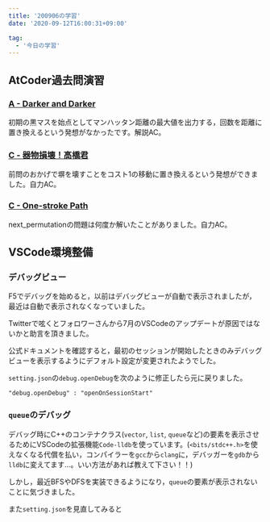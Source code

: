 ```yaml
---
title: '200906の学習'
date: '2020-09-12T16:00:31+09:00'

tag:
  - '今日の学習'
---
```


## AtCoder過去問演習

### [A - Darker and Darker](https://atcoder.jp/contests/agc033/tasks/agc033_a)

初期の黒マスを始点としてマンハッタン距離の最大値を出力する，回数を距離に置き換えるという発想がなかったです。解説AC。

### [C - 器物損壊！高橋君](https://atcoder.jp/contests/arc005/tasks/arc005_3)

前問のおかげで塀を壊すことをコスト1の移動に置き換えるという発想ができました。自力AC。

### [C - One-stroke Path](https://atcoder.jp/contests/abc054/tasks/abc054_c)

next_permutationの問題は何度か解いたことがありました。自力AC。

## VSCode環境整備

### デバッグビュー

F5でデバッグを始めると，以前はデバッグビューが自動で表示されましたが，最近は自動で表示されなくなっていました。

Twitterで呟くとフォロワーさんから7月のVSCodeのアップデートが原因ではないかと助言を頂きました。

公式ドキュメントを確認すると，最初のセッションが開始したときのみデバッグビューを表示するようにデフォルト設定が変更されたようでした。

`setting.json`の`debug.openDebug`を次のように修正したら元に戻りました。

```
"debug.openDebug" : "openOnSessionStart"
```

### `queue`のデバッグ

デバッグ時にC++のコンテナクラス(`vector`, `list`, `queue`など)の要素を表示させるためにVSCodeの拡張機能`Code-lldb`を使っています。(`<bits/stdc++.h>`を使えなくなる代償を払い，コンパイラーを`gcc`から`clang`に，デバッガーを`gdb`から`lldb`に変えてます…。いい方法があれば教えて下さい！！)

しかし，最近BFSやDFSを実装できるようになり，`queue`の要素が表示されないことに気づきました。

また`setting.json`を見直してみると
